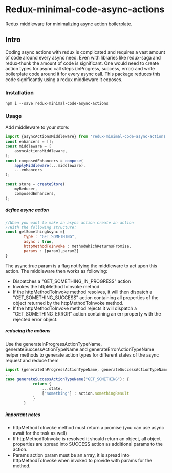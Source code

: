 # Redux-minimal-code-async-actions
Redux middleware for minimalizing async action boilerplate.

## Intro
Coding async actions with redux is complicated and requires a vast amount of code around every async need. Even with libraries like redux-saga and redux-thunk the amount of code is significant. One would need to create action types for async call steps (inProgress, success, error) and write boilerplate code around it for every async call. 
This package reduces this code significantly using a redux middleware it exposes.

### Installation
`npm i --save redux-minimal-code-async-actions`

### Usage
Add middleware to your store:
```js
import {asyncActionsMiddleware} from 'redux-minimal-code-async-actions'
const enhancers = [];
const middleware = [
    asyncActionsMiddleware,
];
const composedEnhancers = compose(
    applyMiddleware(...middleware),
    ...enhancers
);

const store = createStore(
    myReducer,
    composedEnhancers,
);
```

##### define async action
```js
//When you want to make an async action create an action 
//With the following structure:
const getSomethingAsync ={
        type : "GET_SOMETHING",
        async : true,
        httpMethodToInvoke : methodWhichReturnsPromise,
        params : [param1,param2]
}
```
The async:true param is a flag notifying the middleware to act upon this action. The middleware then works as following:
- Dispatches a "GET_SOMETHING_IN_PROGRESS" action
- Invokes the httpMethodToInvoke method
- If the httpMethodToInvoke method resolves, it will then dispatch a "GET_SOMETHING_SUCCESS" action containing all properties of the object returned by the httpMethodToInvoke method.
- If the httpMethodToInvoke method rejects it will dispatch a "GET_SOMETHING_ERROR" action containing an err property with the rejected error object.

##### reducing the actions
Use the generateInProgressActionTypeName, generateSuccessActionTypeName and generateErrorActionTypeName helper methods to generate action types for different states of the async request and reduce them
```js
import {generateInProgressActionTypeName, generateSuccessActionTypeName, generateErrorActionTypeName, } from 'redux-minimal-code-async-actions';
...
case generateSuccessActionTypeName("GET_SOMETHING"): {
            return {
                ...state,
                ["something"] : action.somethingResult
            }
        }
```

##### important notes
- httpMethodToInvoke method must return a promise (you can use async await for the task as well)
- If httpMethodToInvoke is resolved it should return an object, all object properties are spread into SUCCESS action as additional params to the action.
- Params action param must be an array, it is spread into httpMethodToInvoke when invoked to provide with params for the method.
